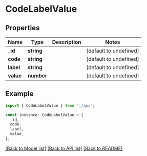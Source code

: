 # CodeLabelValue

## Properties

| Name      | Type       | Description | Notes                  |
| --------- | ---------- | ----------- | ---------------------- |
| **\_id**  | **string** |             | [default to undefined] |
| **code**  | **string** |             | [default to undefined] |
| **label** | **string** |             | [default to undefined] |
| **value** | **number** |             | [default to undefined] |

## Example

```typescript
import { CodeLabelValue } from "./api";

const instance: CodeLabelValue = {
  _id,
  code,
  label,
  value,
};
```

[[Back to Model list]](../README.md#documentation-for-models) [[Back to API list]](../README.md#documentation-for-api-endpoints) [[Back to README]](../README.md)
